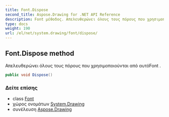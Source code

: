 ```yaml
---
title: Font.Dispose
second_title: Aspose.Drawing for .NET API Reference
description: Font μέθοδος. Απελευθερώνει όλους τους πόρους που χρησιμοποιούνται από αυτόFont .
type: docs
weight: 190
url: /el/net/system.drawing/font/dispose/
---
```

## Font.Dispose method

Απελευθερώνει όλους τους πόρους που χρησιμοποιούνται από αυτόFont .

```csharp
public void Dispose()
```

### Δείτε επίσης

* class [Font](../)
* χώρος ονομάτων [System.Drawing](../../font/)
* συνέλευση [Aspose.Drawing](../../../)


